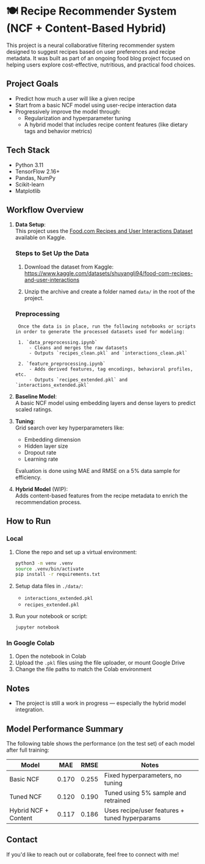 # 🍽️ Recipe Recommender System (NCF + Content-Based Hybrid)

This project is a neural collaborative filtering recommender system designed to suggest recipes based on user preferences and recipe metadata. It was built as part of an ongoing food blog project focused on helping users explore cost-effective, nutritious, and practical food choices.

##  Project Goals

- Predict how much a user will like a given recipe
- Start from a basic NCF model using user-recipe interaction data
- Progressively improve the model through:
  - Regularization and hyperparameter tuning
  - A hybrid model that includes recipe content features (like dietary tags and behavior metrics)


## Tech Stack

- Python 3.11
- TensorFlow 2.16+
- Pandas, NumPy
- Scikit-learn
- Matplotlib


## Workflow Overview

1. **Data Setup**:  
   This project uses the [Food.com Recipes and User Interactions Dataset](https://www.kaggle.com/datasets/shuyangli94/food-com-recipes-and-user-interactions) available on Kaggle.

   ### Steps to Set Up the Data

    1. Download the dataset from Kaggle:  
       https://www.kaggle.com/datasets/shuyangli94/food-com-recipes-and-user-interactions

    2. Unzip the archive and create a folder named `data/` in the root of the project.

    ### Preprocessing

        Once the data is in place, run the following notebooks or scripts in order to generate the processed datasets used for modeling:

        1. `data_preprocessing.ipynb`  
            - Cleans and merges the raw datasets  
            - Outputs `recipes_clean.pkl` and `interactions_clean.pkl`

        2. `feature_preprocessing.ipynb`  
            - Adds derived features, tag encodings, behavioral profiles, etc.  
            - Outputs `recipes_extended.pkl` and `interactions_extended.pkl`

2. **Baseline Model**:  
   A basic NCF model using embedding layers and dense layers to predict scaled ratings.

3. **Tuning**:  
   Grid search over key hyperparameters like:
   - Embedding dimension
   - Hidden layer size
   - Dropout rate
   - Learning rate

   Evaluation is done using MAE and RMSE on a 5% data sample for efficiency.

4. **Hybrid Model** (WIP):  
   Adds content-based features from the recipe metadata to enrich the recommendation process.


## How to Run

### Local

1. Clone the repo and set up a virtual environment:

    ```bash
    python3 -m venv .venv
    source .venv/bin/activate
    pip install -r requirements.txt
    ```

2. Setup data files in `./data/`:
    - `interactions_extended.pkl`
    - `recipes_extended.pkl`

3. Run your notebook or script:

    ```bash
    jupyter notebook
    ```

###  In Google Colab

1. Open the notebook in Colab  
2. Upload the `.pkl` files using the file uploader, or mount Google Drive
3. Change the file paths to match the Colab environment


## Notes

- The project is still a work in progress — especially the hybrid model integration.

## Model Performance Summary

The following table shows the performance (on the test set) of each model after full training:

| Model                  | MAE    | RMSE   | Notes                                        |
|------------------------|--------|--------|----------------------------------------------|
| Basic NCF              | 0.170  | 0.255  | Fixed hyperparameters, no tuning             |
| Tuned NCF              | 0.120  | 0.190  | Tuned using 5% sample and retrained          |
| Hybrid NCF + Content   | 0.117  | 0.186  | Uses recipe/user features + tuned hyperparams|


## Contact

If you'd like to reach out or collaborate, feel free to connect with me!

